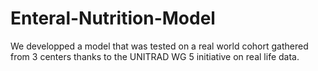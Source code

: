 # Enteral-Nutrition-Model
We developped a model that was tested on a real world cohort gathered from 3 centers thanks to the UNITRAD WG 5 initiative on real life data.
